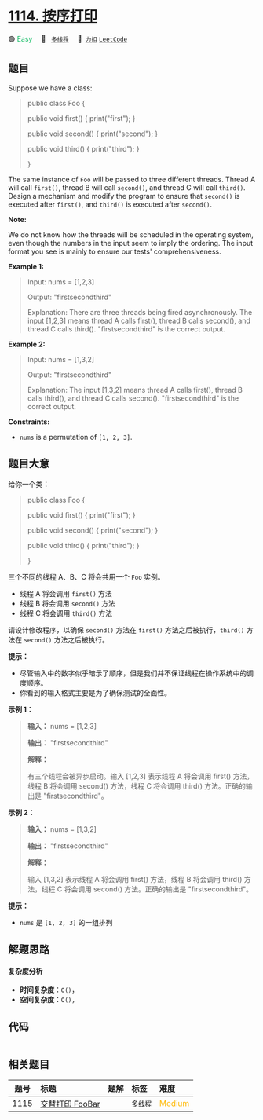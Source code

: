 # [1114. 按序打印](https://2xiao.github.io/leetcode-js/problem/1114.html)

🟢 <font color=#15bd66>Easy</font>&emsp; 🔖&ensp; [`多线程`](/tag/concurrency.md)&emsp; 🔗&ensp;[`力扣`](https://leetcode.cn/problems/print-in-order) [`LeetCode`](https://leetcode.com/problems/print-in-order)

## 题目

Suppose we have a class:

> 
> 
> 
> 
> 
> public class Foo {
> 
>   public void first() { print("first"); }
> 
>   public void second() { print("second"); }
> 
>   public void third() { print("third"); }
> 
> }
> 
> 

The same instance of `Foo` will be passed to three different threads. Thread A
will call `first()`, thread B will call `second()`, and thread C will call
`third()`. Design a mechanism and modify the program to ensure that `second()`
is executed after `first()`, and `third()` is executed after `second()`.

**Note:**

We do not know how the threads will be scheduled in the operating system, even
though the numbers in the input seem to imply the ordering. The input format
you see is mainly to ensure our tests' comprehensiveness.



**Example 1:**

> Input: nums = [1,2,3]
> 
> Output: "firstsecondthird"
> 
> Explanation: There are three threads being fired asynchronously. The input [1,2,3] means thread A calls first(), thread B calls second(), and thread C calls third(). "firstsecondthird" is the correct output.

**Example 2:**

> Input: nums = [1,3,2]
> 
> Output: "firstsecondthird"
> 
> Explanation: The input [1,3,2] means thread A calls first(), thread B calls third(), and thread C calls second(). "firstsecondthird" is the correct output.

**Constraints:**

  * `nums` is a permutation of `[1, 2, 3]`.


## 题目大意

给你一个类：

> 
> 
> 
> 
> 
> public class Foo {
> 
>   public void first() { print("first"); }
> 
>   public void second() { print("second"); }
> 
>   public void third() { print("third"); }
> 
> }

三个不同的线程 A、B、C 将会共用一个 `Foo` 实例。

  * 线程 A 将会调用 `first()` 方法
  * 线程 B 将会调用 `second()` 方法
  * 线程 C 将会调用 `third()` 方法

请设计修改程序，以确保 `second()` 方法在 `first()` 方法之后被执行，`third()` 方法在 `second()` 方法之后被执行。

**提示：**

  * 尽管输入中的数字似乎暗示了顺序，但是我们并不保证线程在操作系统中的调度顺序。
  * 你看到的输入格式主要是为了确保测试的全面性。



**示例 1：**

> 
> 
> 
> 
> 
> **输入：** nums = [1,2,3]
> 
> **输出：** "firstsecondthird"
> 
> **解释：**
> 
> 有三个线程会被异步启动。输入 [1,2,3] 表示线程 A 将会调用 first() 方法，线程 B 将会调用 second() 方法，线程 C 将会调用 third() 方法。正确的输出是 "firstsecondthird"。
> 
> 

**示例 2：**

> 
> 
> 
> 
> 
> **输入：** nums = [1,3,2]
> 
> **输出：** "firstsecondthird"
> 
> **解释：**
> 
> 输入 [1,3,2] 表示线程 A 将会调用 first() 方法，线程 B 将会调用 third() 方法，线程 C 将会调用 second() 方法。正确的输出是 "firstsecondthird"。



**提示：**

  * `nums` 是 `[1, 2, 3]` 的一组排列


## 解题思路

#### 复杂度分析

- **时间复杂度**：`O()`，
- **空间复杂度**：`O()`，

## 代码

```javascript

```

## 相关题目

<!-- prettier-ignore -->
| 题号 | 标题 | 题解 | 标签 | 难度 |
| :------: | :------ | :------: | :------ | :------ |
| 1115 | [交替打印 FooBar](https://leetcode.com/problems/print-foobar-alternately) |  |  [`多线程`](/tag/concurrency.md) | <font color=#ffb800>Medium</font> |